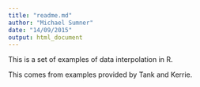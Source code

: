 ```yaml
---
title: "readme.md"
author: "Michael Sumner"
date: "14/09/2015"
output: html_document
---
```


This is a set of examples of data interpolation in R. 

This comes from examples provided by Tank and Kerrie. 


